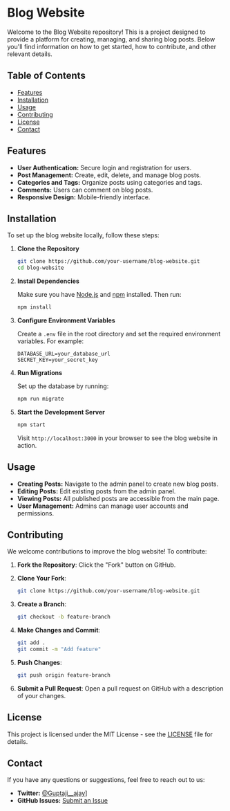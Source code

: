 # Blog Website

Welcome to the Blog Website repository! This is a project designed to provide a platform for creating, managing, and sharing blog posts. Below you'll find information on how to get started, how to contribute, and other relevant details.

## Table of Contents

- [Features](#features)
- [Installation](#installation)
- [Usage](#usage)
- [Contributing](#contributing)
- [License](#license)
- [Contact](#contact)

## Features

- **User Authentication:** Secure login and registration for users.
- **Post Management:** Create, edit, delete, and manage blog posts.
- **Categories and Tags:** Organize posts using categories and tags.
- **Comments:** Users can comment on blog posts.
- **Responsive Design:** Mobile-friendly interface.

## Installation

To set up the blog website locally, follow these steps:

1. **Clone the Repository**

   ```bash
   git clone https://github.com/your-username/blog-website.git
   cd blog-website
   ```

2. **Install Dependencies**

   Make sure you have [Node.js](https://nodejs.org/) and [npm](https://www.npmjs.com/) installed. Then run:

   ```bash
   npm install
   ```

3. **Configure Environment Variables**

   Create a `.env` file in the root directory and set the required environment variables. For example:

   ```
   DATABASE_URL=your_database_url
   SECRET_KEY=your_secret_key
   ```

4. **Run Migrations**

   Set up the database by running:

   ```bash
   npm run migrate
   ```

5. **Start the Development Server**

   ```bash
   npm start
   ```

   Visit `http://localhost:3000` in your browser to see the blog website in action.

## Usage

- **Creating Posts:** Navigate to the admin panel to create new blog posts.
- **Editing Posts:** Edit existing posts from the admin panel.
- **Viewing Posts:** All published posts are accessible from the main page.
- **User Management:** Admins can manage user accounts and permissions.

## Contributing

We welcome contributions to improve the blog website! To contribute:

1. **Fork the Repository**: Click the "Fork" button on GitHub.
2. **Clone Your Fork**: 

   ```bash
   git clone https://github.com/your-username/blog-website.git
   ```

3. **Create a Branch**: 

   ```bash
   git checkout -b feature-branch
   ```

4. **Make Changes and Commit**:

   ```bash
   git add .
   git commit -m "Add feature"
   ```

5. **Push Changes**: 

   ```bash
   git push origin feature-branch
   ```

6. **Submit a Pull Request**: Open a pull request on GitHub with a description of your changes.

## License

This project is licensed under the MIT License - see the [LICENSE](LICENSE) file for details.

## Contact

If you have any questions or suggestions, feel free to reach out to us:

- **Twitter:** [@Guptaji__ajay]([https://x.com/Guptaji__ajay])]
- **GitHub Issues:** [Submit an Issue](https://github.com/SpiderAj18/Blog_website/issues)

